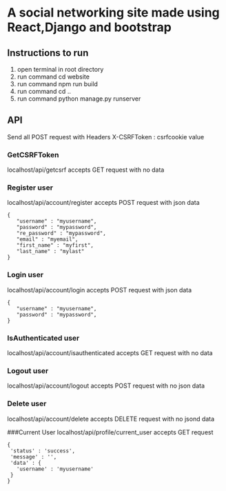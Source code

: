 # A social networking site made using React,Django and bootstrap

## Instructions to run
1. open terminal in root directory
2. run command cd website
3. run command npm run build
4. run command cd ..
5. run command python manage.py runserver

## API
Send all POST request with Headers
X-CSRFToken : csrfcookie value

### GetCSRFToken
localhost/api/getcsrf
accepts GET request with no data

### Register user
localhost/api/account/register
accepts POST request with json data
```
{
   "username" : "myusername",
   "password" : "mypassword",
   "re_password" : "mypassword",
   "email" : "myemail",
   "first_name" : "myfirst",
   "last_name" : "mylast"
} 
```

### Login user
localhost/api/account/login
accepts POST request with json data
```
{
   "username" : "myusername",
   "password" : "mypassword",
}
```

### IsAuthenticated user
localhost/api/account/isauthenticated
accepts GET request with no data

### Logout user
localhost/api/account/logout
accepts POST request with no json data

### Delete user
localhost/api/account/delete
accepts DELETE request with no jsond data

###Current User
localhost/api/profile/current_user
accepts GET request
```
{
 'status' : 'success',
 'message' : '',
 'data' : {
   'username' : 'myusername'
 }
}
```
